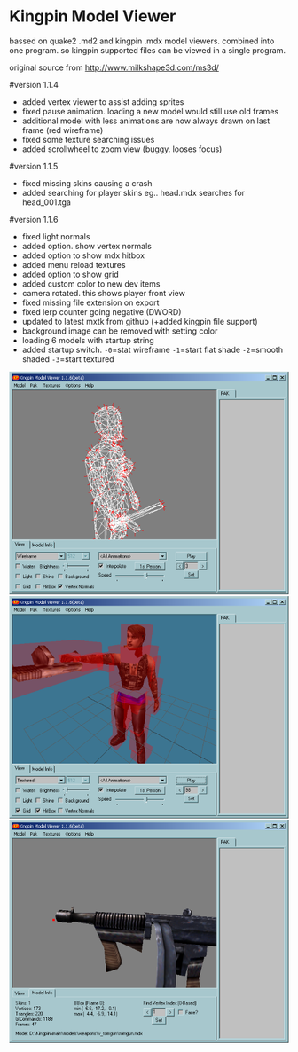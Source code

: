 # Kingpin Model Viewer

bassed on quake2 .md2 and kingpin .mdx model viewers. 
combined into one program. so kingpin supported files can be viewed in a single program.

original source from
http://www.milkshape3d.com/ms3d/


#version 1.1.4
- added vertex viewer to assist adding sprites
- fixed pause animation. loading a new model would still use old frames
- additional model with less animations are now always drawn on last frame (red wireframe)
- fixed some texture searching issues
- added scrollwheel to zoom view (buggy. looses focus)

#version 1.1.5
- fixed missing skins causing a crash
- added searching for player skins eg.. head.mdx searches for head_001.tga

#version 1.1.6
- fixed light normals
- added option. show vertex normals
- added option to show mdx hitbox
- added menu reload textures
- added option to show grid
- added custom color to new dev items
- camera rotated. this shows player front view
- fixed missing file extension on export
- fixed lerp counter going negative (DWORD)
- updated to latest mxtk from github (+added kingpin file support)
- background image can be removed with setting color
- loading 6 models with startup string
- added startup switch. 
    `-0`=stat wireframe
    `-1`=start flat shade
    `-2`=smooth shaded
    `-3`=start textured




![UI1](/pics/kp_viewer_01.png)
![UI1](/pics/kp_viewer_02.png)
![UI1](/pics/kp_viewer_03.png)





